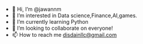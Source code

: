 - 👋 Hi, I’m @jawannm
- 👀 I’m interested in Data science,Finance,AI,games.
- 🌱 I’m currently learning Python
- 💞️ I’m looking to collaborate on everyone!
- 📫 How to reach me disdainllc@gmail.com

<!---
jawannm/jawannm is a ✨ special ✨ repository because its `README.md` (this file) appears on your GitHub profile.
You can click the Preview link to take a look at your changes.
--->
